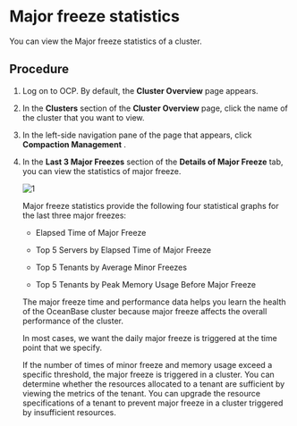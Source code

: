 # Major freeze statistics

You can view the Major freeze statistics of a cluster.

## Procedure

1. Log on to OCP. By default, the **Cluster Overview** page appears.

2. In the **Clusters** section of the **Cluster Overview** page, click the name of the cluster that you want to view.

3. In the left-side navigation pane of the page that appears, click **Compaction Management** .

4. In the **Last 3 Major Freezes** section of the **Details of Major Freeze** tab, you can view the statistics of major freeze.

   ![1](https://help-static-aliyun-doc.aliyuncs.com/assets/img/en-US/7695798161/p260765.png)

   Major freeze statistics provide the following four statistical graphs for the last three major freezes:
   * Elapsed Time of Major Freeze

   * Top 5 Servers by Elapsed Time of Major Freeze

   * Top 5 Tenants by Average Minor Freezes

   * Top 5 Tenants by Peak Memory Usage Before Major Freeze

   The major freeze time and performance data helps you learn the health of the OceanBase cluster because major freeze affects the overall performance of the cluster.

   In most cases, we want the daily major freeze is triggered at the time point that we specify.

   If the number of times of minor freeze and memory usage exceed a specific threshold, the major freeze is triggered in a cluster. You can determine whether the resources allocated to a tenant are sufficient by viewing the metrics of the tenant. You can upgrade the resource specifications of a tenant to prevent major freeze in a cluster triggered by insufficient resources.
